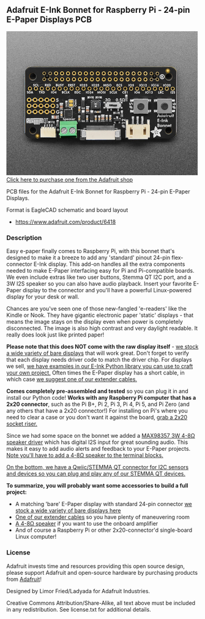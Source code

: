 ## Adafruit E-Ink Bonnet for Raspberry Pi - 24-pin E-Paper Displays PCB

<a href="http://www.adafruit.com/products/6418"><img src="assets/6418.jpg?raw=true" width="500px"><br/>
Click here to purchase one from the Adafruit shop</a>

PCB files for the Adafruit E-Ink Bonnet for Raspberry Pi - 24-pin E-Paper Displays. 

Format is EagleCAD schematic and board layout
* https://www.adafruit.com/product/6418

### Description

Easy e-paper finally comes to Raspberry Pi, with this bonnet that's designed to make it a breeze to add any 'standard' pinout 24-pin flex-connector E-Ink display. This add-on handles all the extra components needed to make E-Paper interfacing easy for Pi and Pi-compatible boards. We even include extras like two user buttons, Stemma QT I2C port, and a 3W I2S speaker so you can also have audio playback. Insert your favorite E-Paper display to the connector and you'll have a powerful Linux-powered display for your desk or wall.

Chances are you've seen one of those new-fangled 'e-readers' like the Kindle or Nook. They have gigantic electronic paper 'static' displays - that means the image stays on the display even when power is completely disconnected. The image is also high contrast and very daylight readable. It really does look just like printed paper!

<b>Please note that this does NOT come with the raw display itself</b> - [we stock a wide variety of bare displays](https://www.adafruit.com/product/6396) that will work great. Don't forget to verify that each display needs driver code to match the driver chip. For displays we sell, [we have examples in our E-Ink Python library you can use to craft your own project.](https://github.com/adafruit/Adafruit_CircuitPython_EPD) Often times the E-Paper display has a short cable, in which case [we suggest one of our extender cables.](https://www.adafruit.com/product/4230)

<b>Comes completely pre-assembled and tested</b> so you can plug it in and install our Python code! <b>Works with any Raspberry Pi computer that has a 2x20 connector</b>, such as the Pi B+, Pi 2, Pi 3, Pi 4, Pi 5, and Pi Zero (and any others that have a 2x20 connector!) For installing on Pi's where you need to clear a case or you don't want it against the board, [grab a 2x20 socket riser.](https://www.adafruit.com/product/4079)

Since we had some space on the bonnet we added a [MAX98357 3W 4-8Ω speaker driver](https://www.adafruit.com/product/3006) which has digital I2S input for great sounding audio. This makes it easy to add audio alerts and feedback to your E-Paper projects. [Note you'll have to add a 4-8Ω speaker to the terminal blocks.](https://www.adafruit.com/product/4445)

[On the bottom, we have a Qwiic/STEMMA QT connector for I2C sensors and devices so you can plug and play any of our STEMMA QT devices.](https://www.adafruit.com/?q=stemma%20qt)

<b>To summarize, you will probably want some accessories to build a full project:</b>

* A matching 'bare' E-Paper display with standard 24-pin connector [we stock a wide variety of bare displays here](https://www.adafruit.com/product/6396)
* [One of our extender cables](https://www.adafruit.com/product/4230) so you have plenty of maneuvering room
* [A 4-8Ω speaker](https://www.adafruit.com/product/4445) if you want to use the onboard amplifier
* And of course a Raspberry Pi or other 2x20-connector'd single-board Linux computer!

### License

Adafruit invests time and resources providing this open source design, please support Adafruit and open-source hardware by purchasing products from [Adafruit](https://www.adafruit.com)!

Designed by Limor Fried/Ladyada for Adafruit Industries.

Creative Commons Attribution/Share-Alike, all text above must be included in any redistribution. 
See license.txt for additional details.

